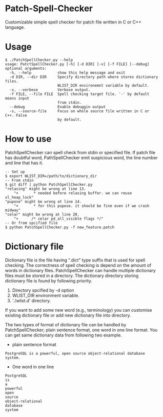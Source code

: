# Patch-Spell-Checker
Customizable simple spell checker for patch file written in C or C++ language.

# Usage
```
$ ./PatchSpellChecker.py --help
usage: PatctSpellChecker.py [-h] [-d DIR] [-v] [-f FILE] [--debug]
optional arguments:
  -h, --help            show this help message and exit
  -d DIR, --dir DIR     Specify directory path where stores dictionary files.
                        WLIST_DIR environemnt variable by default.
  -v, --verbose         Verbose output.
  -f FILE, --file FILE  Spell checking target file. '-' by default means input
                        from stdin.
  --debug               Enable debuggin output
  -s, --source-file     Focus on whole source file written in C or C++. False
                        by default.
```

# How to use
PatchSpellChecker can spell check from stdin or specified file.
If patch file has doubtful word, PathSpellChecker emit suspicious word, the line number and line that has it.

```
-- Set up
$ export WLIST_DIR=/path/to/dictionary_dir
-- From stdin
$ git diff | python PatchSpellChecker.py
"relasing" might be wrong at line 13.
	"+		 * needed before relasing buffer. we can reuse xl_heap_lock"
"pupose" might be wrong at line 14.
	"+		 * for this pupose. it should be fine even if we crash midway"
"celar" might be wrong at line 28.
	"+		/* celar pd_all_visible flags */"
-- Or from spcified file
$ python PatchSpellChecker.py -f new_feature.patch
```

# Dictionary file
Dictionary file is the file having ".dict" type suffix that is used for spell checking.
The correctness of spell checking is depend on the amount of words in dictionary files.
PatchSpellChecker can handle multiple dictionary files must be stored in a directory.
The dictionary directory storing dictionary file is found by following priority.

1. Directory spcified by -d option
2. WLIST_DIR environment variable.
3. './wlist.d' directory.

If you want to add some new word (e.g., terminology) you can customise existing dictionary file or add new dictionary file into directory.

The two types of format of dictionary file can be handled by PatchSpellChecker; plain sentence format, one word in one line format.
You can get same dictionary data from following two example.
- plain sentence format
```
PostgreSQL is a powerful, open source object-relational database system. 
```

- One word in one line
```
PostgreSQL
is
a
powerful
open
source
object-relational
database
system
```
